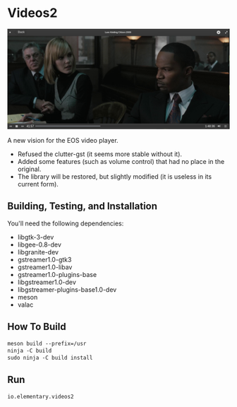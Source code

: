 # Videos2

<img src="data/screenshot.png" title="Videos2 screenshot" width="720"> </img>

A new vision for the EOS video player.
* Refused the clutter-gst (it seems more stable without it).
* Added some features (such as volume control) that had no place in the original.
* The library will be restored, but slightly modified (it is useless in its current form).

## Building, Testing, and Installation

You'll need the following dependencies:
* libgtk-3-dev
* libgee-0.8-dev
* libgranite-dev
* gstreamer1.0-gtk3
* gstreamer1.0-libav
* gstreamer1.0-plugins-base
* libgstreamer1.0-dev
* libgstreamer-plugins-base1.0-dev
* meson
* valac

## How To Build

    meson build --prefix=/usr
    ninja -C build
    sudo ninja -C build install

## Run
    io.elementary.videos2

